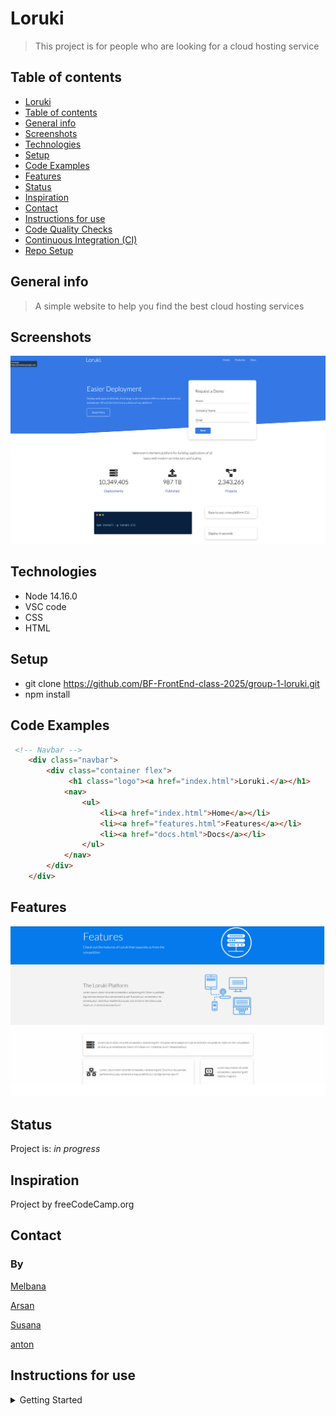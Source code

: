 # Loruki

> This project is for people who are looking for a cloud hosting service

## Table of contents

- [Loruki](#loruki)
- [Table of contents](#table-of-contents)
- [General info](#general-info)
- [Screenshots](#screenshots)
- [Technologies](#technologies)
- [Setup](#setup)
- [Code Examples](#code-examples)
- [Features](#features)
- [Status](#status)
- [Inspiration](#inspiration)
- [Contact](#contact)
- [Instructions for use](#instructions-for-use)
- [Code Quality Checks](#code-quality-checks)
- [Continuous Integration (CI)](#continuous-integration-ci)
- [Repo Setup](#repo-setup)

## General info

> A simple website to help you find the best cloud hosting services

## Screenshots

![Example screenshot](/img/screenshot.png)

## Technologies

- Node 14.16.0
- VSC code
- CSS
- HTML

## Setup

- git clone <https://github.com/BF-FrontEnd-class-2025/group-1-loruki.git>
- npm install

## Code Examples

```html
 <!-- Navbar -->
    <div class="navbar">
        <div class="container flex">
             <h1 class="logo"><a href="index.html">Loruki.</a></h1>
            <nav>
                <ul>
                    <li><a href="index.html">Home</a></li>
                    <li><a href="features.html">Features</a></li>
                    <li><a href="docs.html">Docs</a></li>
                </ul>
            </nav>
        </div>
    </div>
```

## Features

![Example screenshot](/img/features.png)

## Status

Project is: _in progress_

## Inspiration

Project by freeCodeCamp.org

## Contact

### By

   [Melbana](https://github.com/MElbanna200/MElbanna200.git)

   [Arsan](https://github.com/A-SHA256/A-SHA256.git)

   [Susana](https://github.com/SusanaLoaiza/SusanaLoaiza.git)

   [anton](https://github.com/antonaksyuk/antonaksyuk.git)

## Instructions for use

<details>
  <summary>Getting Started</summary>

<!-- a guide to using this repository -->

1. `git clone git@github.com:HackYourFutureBelgium/template-markdown.git`
2. `cd template-markdown`
3. `npm install`

## Code Quality Checks

- `npm run format`: Makes sure all the code in this repository is well-formatted
  (looks good).
- `npm run lint:ls`: Checks to make sure all folder and file names match the
  repository conventions.
- `npm run lint:md`: Will lint all of the Markdown files in this repository.
- `npm run lint:css`: Will lint all of the CSS files in this repository.
- `npm run validate:html`: Validates all HTML files in your project.
- `npm run spell-check`: Goes through all the files in this repository looking
  for words it doesn't recognize. Just because it says something is a mistake
  doesn't mean it is! It doesn't know every word in the world. You can add new
  correct words to the [./.cspell.json](./.cspell.json) file so they won't cause
  an error.
- `npm run accessibility -- ./path/to/file.html`: Runs an accessibility analysis
  on all HTML files in the given path and writes the report to
  `/accessibility_report`

## Continuous Integration (CI)

When you open a PR to `main`/`master` in your repository, GitHub will
automatically do a linting check on the code in this repository, you can see
this in the[./.github/workflows/lint.yml](./.github/workflows/lint.yml) file.

If the linting fails, you will not be able to merge the PR. You can double check
that your code will pass before pushing by running the code quality scripts
locally.

## Repo Setup

- Give each member **_write_** access to the repo (if it's a group project)
- Turn on GitHub Pages and put a link to your website in the repo's description
- Go to _General_ Section > check **Discussions**
- In the _Branches_ section of your repo's settings make sure the
  `master`/`main` branch must:
  - "_Require a pull request before merging_"
  - "_Require approvals_"
  - "_Dismiss stale pull request approvals when new commits are pushed_"
  - "_Require status checks to pass before merging_"
  - "_Require branches to be up to date before merging_"
  - "_Do not allow bypassing the above settings_"

</details>
